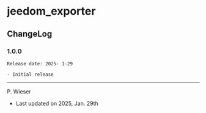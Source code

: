 # jeedom_exporter

## ChangeLog

### 1.0.0

    Release date: 2025- 1-29

    - Initial release

---
P. Wieser
- Last updated on 2025, Jan. 29th
